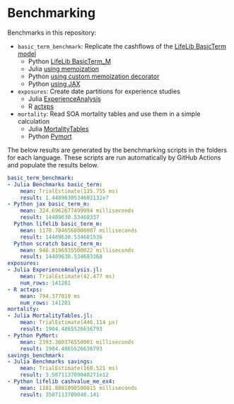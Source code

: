 # Benchmarking

Benchmarks in this repository:

* `basic_term_benchmark`: Replicate the cashflows of the [LifeLib BasicTerm model](https://github.com/lifelib-dev/lifelib/tree/main/lifelib/libraries/basiclife/BasicTerm_M)
    * Python [LifeLib BasicTerm_M](https://github.com/lifelib-dev/lifelib/tree/main/lifelib/libraries/basiclife/BasicTerm_M)
    * Julia [using memoization](https://github.com/actuarialopensource/benchmarks/blob/main/Julia/src/Benchmarks.jl)
    * Python [using custom memoization decorator](https://github.com/actuarialopensource/benchmarks/blob/main/Python/basicterm_scratch.py)
    * Python [using JAX](https://github.com/actuarialopensource/benchmarks/blob/main/Python/basicterm_jax.py)
* `exposures`: Create date partitions for experience studies
    * Julia [ExperienceAnalysis](https://github.com/JuliaActuary/ExperienceAnalysis.jl)
    * R [actxps](https://github.com/mattheaphy/actxps)
* `mortality`: Read SOA mortality tables and use them in a simple calculation
    * Julia [MortalityTables](https://github.com/JuliaActuary/MortalityTables.jl)
    * Python [Pymort](https://github.com/actuarialopensource/pymort)

The below results are generated by the benchmarking scripts in the folders for each language. These scripts are run automatically by GitHub Actions and populate the results below. 
```yaml 
basic_term_benchmark:
- Julia Benchmarks basic_term:
    mean: TrialEstimate(135.755 ms)
    result: 1.4489630534602132e7
- Python jax basic_term_m:
    mean: 324.6962677499994 milliseconds
    result: 14489630.53460337
  Python lifelib basic_term_m:
    mean: 1178.7846568000007 milliseconds
    result: 14489630.534601536
  Python scratch basic_term_m:
    mean: 946.0196935500022 milliseconds
    result: 14489630.534603368
exposures:
- Julia ExperienceAnalysis.jl:
    mean: TrialEstimate(42.477 ms)
    num_rows: 141281
- R actxps:
    mean: 794.377019 ms
    num_rows: 141281
mortality:
- Julia MortalityTables.jl:
    mean: TrialEstimate(446.114 μs)
    result: 1904.4865526636793
- Python PyMort:
    mean: 2393.360376550001 milliseconds
    result: 1904.4865526636793
savings_benchmark:
- Julia Benchmarks savings:
    mean: TrialEstimate(160.521 ms)
    result: 3.507113709040271e12
- Python lifelib cashvalue_me_ex4:
    mean: 1181.8881098500015 milliseconds
    result: 3507113709040.141
```